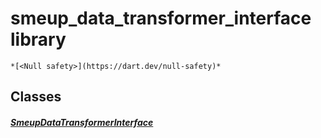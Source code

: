 


# smeup_data_transformer_interface library






    *[<Null safety>](https://dart.dev/null-safety)*





## Classes

##### [SmeupDataTransformerInterface](../smeup_services_transformers_smeup_data_transformer_interface/SmeupDataTransformerInterface-class.md)



 















